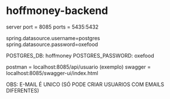 # hoffmoney-backend

server port = 8085
ports = 5435:5432

spring.datasource.username=postgres
spring.datasource.password=oxefood

POSTGRES_DB: hoffmoney
POSTGRES_PASSWORD: oxefood

postman = localhost:8085/api/usuario (exemplo)
swagger = localhost:8085/swagger-ui/index.html

OBS: E-MAIL É UNICO (SÓ PODE CRIAR USUARIOS COM EMAILS DIFERENTES)